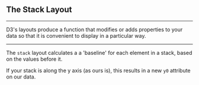 ## The Stack Layout

***

D3's layouts produce a function that modifies or adds properties to your data so that it is convenient to display in a particular way.

***

The `stack` layout calculates a a 'baseline' for each element in a stack, based on the values before it.

If your stack is along the y axis (as ours is), this results in a new `y0` attribute on our data.
